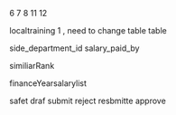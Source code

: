 6 7 8 11 12

localtraining 1 , need to change table table

side_department_id
salary_paid_by

similiarRank

financeYearsalarylist


safet draf 
submit 
reject 
resbmitte 
approve 